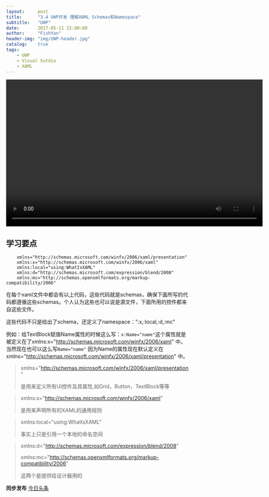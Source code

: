 ```yaml
---
layout:     post
title:      "3.4 UWP开发 理解XAML Schemas和Namespace"
subtitle:   "UWP"
date:       2017-05-11 22:00:00
author:     "FishYan"
header-img: "img/UWP-header.jpg" 
catalog:    true
tags:
    - UWP
    - Visual Sutdio
    - XAML
---
```

<video src="http://v6.365yg.com/video/m/220e63153ad34d34d649d2f394b1a19972f11469310000415b63efa65a/?Expires=1494485017&AWSAccessKeyId=qh0h9TdcEMoS2oPj7aKX&Signature=DVQMegd%2BlHkNdQzhfjqu0oUHl2U%3D" width="700px" height="400px" controls="controls">

</video>

## 学习要点

```
    xmlns="http://schemas.microsoft.com/winfx/2006/xaml/presentation"
    xmlns:x="http://schemas.microsoft.com/winfx/2006/xaml"
    xmlns:local="using:WhatIsXAML"
    xmlns:d="http://schemas.microsoft.com/expression/blend/2008"
    xmlns:mc="http://schemas.openxmlformats.org/markup-compatibility/2006"
```
在每个xaml文件中都会有以上代码，这些代码就是schemas，确保下面所写的代码都遵循这些schemas。个人认为这些也可以说是源文件，下面所用的控件都来自这些文件。

这些代码不只是给出了schema，还定义了namespace：":x,:local,:d,:mc"

例如：给TextBlock赋值Name属性的时候这么写：```x:Name="name"```这个属性就是被定义在了xmlns:x="http://schemas.microsoft.com/winfx/2006/xaml" 中。 当然现在也可以这么写```Name="name"``` 因为Name的属性现在默认定义在xmlns="http://schemas.microsoft.com/winfx/2006/xaml/presentation" 中。

> xmlns="http://schemas.microsoft.com/winfx/2006/xaml/presentation"
>
> 是用来定义所有UI控件及其属性,如Grid，Button，TextBlock等等

> xmlns:x="http://schemas.microsoft.com/winfx/2006/xaml"
>
> 是用来声明所有的XAML的通用规则

> xmlns:local="using:WhatIsXAML"
> 
> 事实上只是引用一个本地的命名空间

> xmlns:d="http://schemas.microsoft.com/expression/blend/2008"
>
> xmlns:mc="http://schemas.openxmlformats.org/markup-compatibility/2006"
>
> 这两个是提供给设计器用的

**同步发布**
[今日头条](http://www.toutiao.com/i6418713189604655618/)